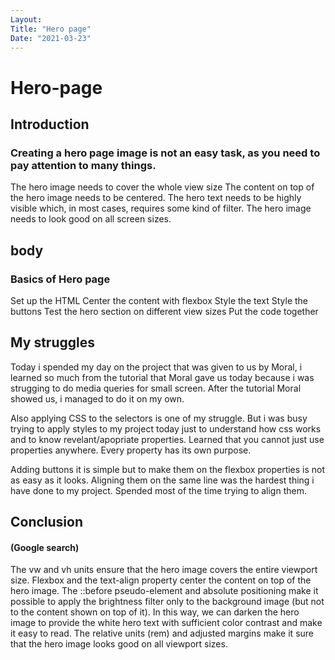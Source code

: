 ```yaml
---
Layout:
Title: "Hero page"
Date: "2021-03-23"
---
```




# Hero-page

## Introduction

### Creating a hero page image is not an easy task, as you need to pay attention to many things.

The hero image needs to cover the whole view size
The content on top of the hero image needs to be centered.
The hero text needs to be highly visible which, in most cases, requires some kind of filter.
The hero image needs to look good on all screen sizes.

## body

### Basics of Hero page

Set up the HTML
Center the content with flexbox
Style the text
Style the buttons
Test the hero section on different view sizes
Put the code together

## My struggles

Today i spended my day on the project that was given to us by Moral, i learned so much from the tutorial that Moral gave us today because i was strugging to do media queries for small screen. After the tutorial Moral showed us, i managed to do it on my own.

Also applying CSS to the selectors is one of my struggle. But i was busy trying to apply styles to my project today just to understand how css works and to know revelant/apopriate properties. Learned that you cannot just use properties anywhere. Every property has its own purpose.

Adding buttons it is simple but to make them on the flexbox properties is not as easy as it looks. Aligning them on the same line was the hardest thing i have done to my project. Spended most of the time trying to align them.

## Conclusion

#### (Google search)

The vw and vh units ensure that the hero image covers the entire viewport size.
Flexbox and the text-align property center the content on top of the hero image.
The ::before pseudo-element and absolute positioning make it possible to apply the brightness filter only to the background image (but not to the content shown on top of it). In this way, we can darken the hero image to provide the white hero text with sufficient color contrast and make it easy to read.
The relative units (rem) and adjusted margins make it sure that the hero image looks good on all viewport sizes.